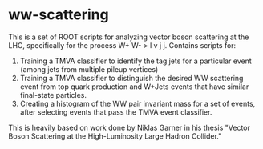 # ww-scattering

This is a set of ROOT scripts for analyzing vector boson scattering at the LHC, specifically for the process W+ W- > l v j j. 
Contains scripts for:

1. Training a TMVA classifier to identify the tag jets for a particular event (among jets from multiple pileup vertices)
2. Training a TMVA classifier to distinguish the desired WW scattering event from top quark production and W+Jets events that have similar
final-state particles.
3. Creating a histogram of the WW pair invariant mass for a set of events, after selecting events that pass the TMVA event
classifier.

This is heavily based on work done by Niklas Garner in his thesis "Vector Boson Scattering at the High-Luminosity Large Hadron Collider."

